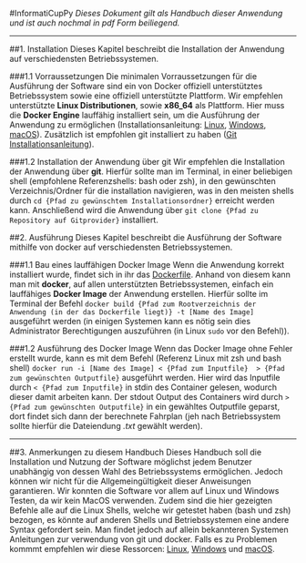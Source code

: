 #InformatiCupPy
*Dieses Dokument gilt als Handbuch dieser Anwendung und ist auch nochmal in pdf Form beiliegend.*

---
##1. Installation
Dieses Kapitel beschreibt die Installation der Anwendung auf verschiedensten Betriebssystemen.

###1.1 Vorraussetzungen
Die minimalen Vorraussetzungen für die Ausführung der Software sind ein von Docker offiziell unterstütztes
Betriebssystem sowie eine offiziell unterstützte Plattform. Wir empfehlen unterstützte **Linux Distributionen**,
sowie **x86_64** als Plattform. Hier muss die **Docker Engine** lauffähig installiert sein, um die Ausführung der Anwendung
zu ermöglichen
(Installationsanleitung: [Linux](https://docs.docker.com/engine/install/), [Windows](https://docs.docker.com/desktop/windows/install/),
[macOS](https://docs.docker.com/desktop/mac/install/)).
Zusätzlich ist empfohlen git installiert zu haben ([Git Installationsanleitung](https://github.com/git-guides/install-git)).

###1.2 Installation der Anwendung über git
Wir empfehlen die Installation der Anwendung über **git**. Hierfür sollte man im Terminal, in einer beliebigen shell
(empfohlene Referenzshells: bash oder zsh), in den gewünschten Verzeichnis/Ordner für die installation navigieren, was
in den meisten shells durch `cd {Pfad zu gewünschtem Installationsordner}` erreicht werden kann.
Anschließend wird die Anwendung über `git clone {Pfad zu Repository auf Gitprovider}` installiert.

##2. Ausführung
Dieses Kapitel beschreibt die Ausführung der Software mithilfe von docker auf verschiedensten Betriebssystemen.

###1.1 Bau eines lauffähigen Docker Image
Wenn die Anwendung korrekt installiert wurde, findet sich in ihr das [Dockerfile](Dockerfile).
Anhand von diesem kann man mit **docker**, auf allen unterstützten Betriebssystemen,
einfach ein lauffähiges **Docker Image** der Anwendung erstellen. Hierfür sollte im Terminal der Befehl
`docker build {Pfad zum Rootverzeichnis der Anwendung (in der das Dockerfile liegt)} -t [Name des Image]`
ausgeführt werden (in einigen Systemen kann es nötig sein dies Administrator Berechtigungen auszuführen
(in Linux `sudo` vor den Befehl)). 

###1.2 Ausführung des Docker Image
Wenn das Docker Image ohne Fehler erstellt wurde, kann es mit dem Befehl (Referenz Linux mit zsh und bash shell)
`docker run -i [Name des Image] < {Pfad zum Inputfile}  > {Pfad zum gewünschten Outputfile}` ausgeführt werden.
Hier wird das Inputfile durch `< {Pfad zum Inputfile}` in stdin des Container gelesen, wodurch dieser damit arbeiten kann. Der stdout Output
des Containers wird durch `> {Pfad zum gewünschten Outputfile}` in ein gewähltes Outputfile geparst, dort findet sich
dann der berechnete Fahrplan (jeh nach Betriebssystem sollte hierfür die Dateiendung *.txt* gewählt werden).

---
##3. Anmerkungen zu diesem Handbuch
Dieses Handbuch soll die Installation und Nutzung der Software möglichst jedem Benutzer unabhängig von
dessen Wahl des Betriebssystems ermöglichen. Jedoch können wir nicht für die Allgemeingültigkeit dieser
Anweisungen garantieren. Wir konnten die Software vor allem auf Linux und Windows Testen, da wir kein MacOS
verwenden. Zudem sind die hier gezeigten Befehle alle auf die Linux Shells, welche wir getestet haben
(bash und zsh) bezogen, es könnte auf anderen Shells und Betriebssystemen eine andere Syntax gefordert sein.
Man findet jedoch auf allein bekannteren Systemen Anleitungen zur verwendung von git und docker. Falls es zu
Problemen kommmt empfehlen wir diese Ressorcen: [Linux](https://docs.docker.com/config/daemon/),
[Windows](https://docs.docker.com/desktop/windows/troubleshoot/) und [macOS](https://docs.docker.com/desktop/mac/troubleshoot/).